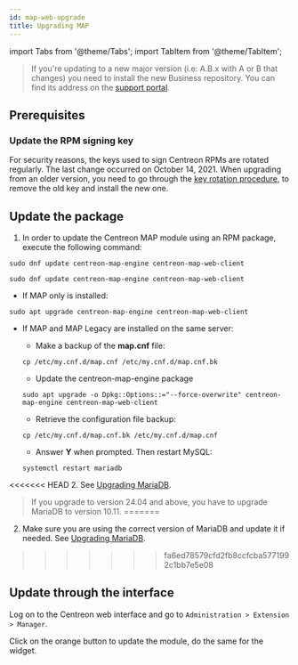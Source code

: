 ```yaml
---
id: map-web-upgrade
title: Upgrading MAP
---
```

import Tabs from '@theme/Tabs';
import TabItem from '@theme/TabItem';

> If you're updating to a new major version (i.e: A.B.x with A or B that
> changes) you need to install the new Business
> repository. You can find its address on the [support portal](https://support.centreon.com/hc/en-us/categories/10341239833105-Repositories).

## Prerequisites

### Update the RPM signing key

For security reasons, the keys used to sign Centreon RPMs are rotated regularly. The last change occurred on October 14, 2021. When upgrading from an older version, you need to go through the [key rotation procedure](../security/key-rotation.md#existing-installation), to remove the old key and install the new one.

## Update the package

1. In order to update the Centreon MAP module using an RPM package, execute the
following command:

<Tabs groupId="sync">
<TabItem value="Alma / RHEL / Oracle Linux 8" label="Alma / RHEL / Oracle Linux 8">

``` shell
sudo dnf update centreon-map-engine centreon-map-web-client
```

</TabItem>
<TabItem value="Alma / RHEL / Oracle Linux 9" label="Alma / RHEL / Oracle Linux 9">

``` shell
sudo dnf update centreon-map-engine centreon-map-web-client
```

</TabItem>
<TabItem value="Debian 11" label="Debian 11">

 - If MAP only is installed:
 
 ``` shell
 sudo apt upgrade centreon-map-engine centreon-map-web-client
 ```
  
 - If MAP and MAP Legacy are installed on the same server:
   
   - Make a backup of the **map.cnf** file:
    
    ```shell
    cp /etc/my.cnf.d/map.cnf /etc/my.cnf.d/map.cnf.bk
    ```

   - Update the centreon-map-engine package
   
    ``` shell
    sudo apt upgrade -o Dpkg::Options::="--force-overwrite" centreon-map-engine centreon-map-web-client
    ```

   - Retrieve the configuration file backup:
   
    ```shell
    cp /etc/my.cnf.d/map.cnf.bk /etc/my.cnf.d/map.cnf
    ```

   - Answer **Y** when prompted. Then restart MySQL:
   
    ```shell
    systemctl restart mariadb
    ```

</TabItem>
</Tabs>

<<<<<<< HEAD
2. See [Upgrading MariaDB](../upgrade/upgrade-mariadb.md).
 > If you upgrade to version 24.04 and above, you have to upgrade MariaDB to version 10.11.
=======
2. Make sure you are using the correct version of MariaDB and update it if needed. See [Upgrading MariaDB](../upgrade/upgrade-mariadb.md).
>>>>>>> fa6ed78579cfd2fb8ccfcba5771992c1bb7e5e08

## Update through the interface

Log on to the Centreon web interface and go to `Administration > Extension >
Manager`.

Click on the orange button to update the module, do the same for the widget.
